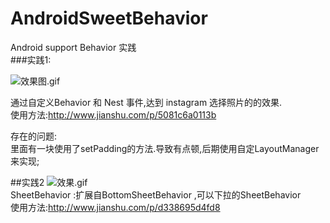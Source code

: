 # AndroidSweetBehavior
Android support Behavior 实践   
###实践1:    


![效果图.gif](http://upload-images.jianshu.io/upload_images/166866-b243d27707cc6d4b.gif?imageMogr2/auto-orient/strip)


通过自定义Behavior 和 Nest 事件,达到 instagram 选择照片的的效果.   
使用方法:http://www.jianshu.com/p/5081c6a0113b   

存在的问题:    
里面有一块使用了setPadding的方法.导致有点顿,后期使用自定LayoutManager 来实现;   
 







##实践2
![效果.gif](http://upload-images.jianshu.io/upload_images/166866-89cd7f9f19bf12bf.gif?imageMogr2/auto-orient/strip)   
SheetBehavior :扩展自BottomSheetBehavior  ,可以下拉的SheetBehavior   
使用方法:http://www.jianshu.com/p/d338695d4fd8



